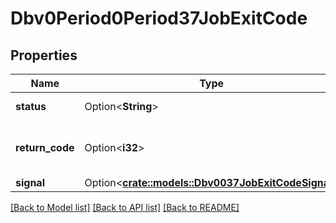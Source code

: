 # Dbv0Period0Period37JobExitCode

## Properties

Name | Type | Description | Notes
------------ | ------------- | ------------- | -------------
**status** | Option<**String**> | Job exit status | [optional]
**return_code** | Option<**i32**> | Return code from parent process | [optional]
**signal** | Option<[**crate::models::Dbv0037JobExitCodeSignal**](dbv0_0_37_job_exit_code_signal.md)> |  | [optional]

[[Back to Model list]](../README.md#documentation-for-models) [[Back to API list]](../README.md#documentation-for-api-endpoints) [[Back to README]](../README.md)


